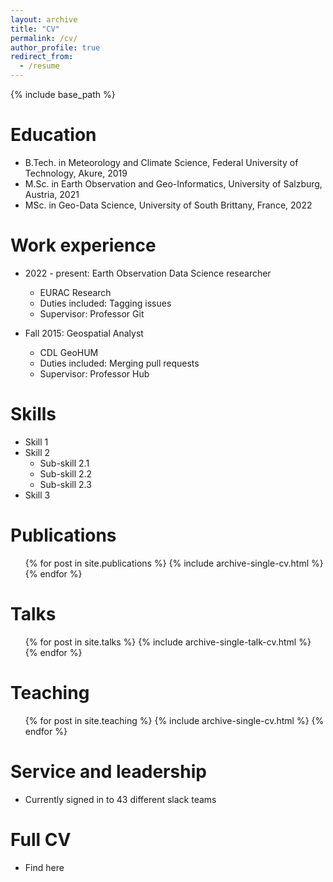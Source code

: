 ```yaml
---
layout: archive
title: "CV"
permalink: /cv/
author_profile: true
redirect_from:
  - /resume
---
```


{% include base_path %}

Education
======
* B.Tech. in Meteorology and Climate Science, Federal University of Technology, Akure, 2019
* M.Sc. in Earth Observation and Geo-Informatics, University of Salzburg, Austria, 2021
* MSc. in Geo-Data Science, University of South Brittany, France, 2022

Work experience
======
* 2022 - present: Earth Observation Data Science researcher
  * EURAC Research
  * Duties included: Tagging issues
  * Supervisor: Professor Git

* Fall 2015: Geospatial Analyst
  * CDL GeoHUM
  * Duties included: Merging pull requests
  * Supervisor: Professor Hub
  
Skills
======
* Skill 1
* Skill 2
  * Sub-skill 2.1
  * Sub-skill 2.2
  * Sub-skill 2.3
* Skill 3

Publications
======
  <ul>{% for post in site.publications %}
    {% include archive-single-cv.html %}
  {% endfor %}</ul>
  
Talks
======
  <ul>{% for post in site.talks %}
    {% include archive-single-talk-cv.html %}
  {% endfor %}</ul>
  
Teaching
======
  <ul>{% for post in site.teaching %}
    {% include archive-single-cv.html %}
  {% endfor %}</ul>
  
Service and leadership
======
* Currently signed in to 43 different slack teams

Full CV
======
* Find here
